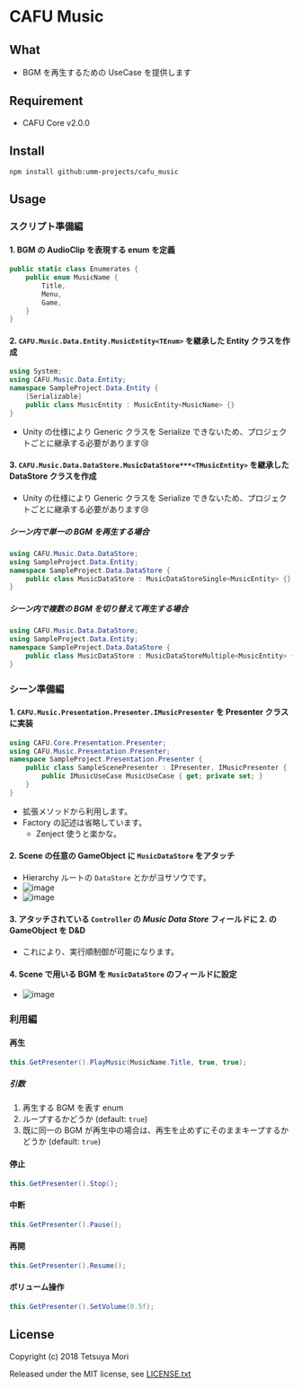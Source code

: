 # CAFU Music

## What

* BGM を再生するための UseCase を提供します

## Requirement

* CAFU Core v2.0.0

## Install

```shell
npm install github:umm-projects/cafu_music
```

## Usage

### スクリプト準備編

#### 1. BGM の AudioClip を表現する enum を定義

```csharp
public static class Enumerates {
    public enum MusicName {
        Title,
        Menu,
        Game,
    }
}
```

#### 2. `CAFU.Music.Data.Entity.MusicEntity<TEnum>` を継承した Entity クラスを作成

```csharp
using System;
using CAFU.Music.Data.Entity;
namespace SampleProject.Data.Entity {
    [Serializable]
    public class MusicEntity : MusicEntity<MusicName> {}
}
```

* Unity の仕様により Generic クラスを Serialize できないため、プロジェクトごとに継承する必要があります😢

#### 3. `CAFU.Music.Data.DataStore.MusicDataStore***<TMusicEntity>` を継承した DataStore クラスを作成

* Unity の仕様により Generic クラスを Serialize できないため、プロジェクトごとに継承する必要があります😢

##### シーン内で単一の BGM を再生する場合

```csharp
using CAFU.Music.Data.DataStore;
using SampleProject.Data.Entity;
namespace SampleProject.Data.DataStore {
    public class MusicDataStore : MusicDataStoreSingle<MusicEntity> {}
}
```

##### シーン内で複数の BGM を切り替えて再生する場合

```csharp
using CAFU.Music.Data.DataStore;
using SampleProject.Data.Entity;
namespace SampleProject.Data.DataStore {
    public class MusicDataStore : MusicDataStoreMultiple<MusicEntity> {}
}
```

### シーン準備編

#### 1. `CAFU.Music.Presentation.Presenter.IMusicPresenter` を Presenter クラスに実装

```csharp
using CAFU.Core.Presentation.Presenter;
using CAFU.Music.Presentation.Presenter;
namespace SampleProject.Presentation.Presenter {
    public class SampleScenePresenter : IPresenter, IMusicPresenter {
        public IMusicUseCase MusicUseCase { get; private set; }
    }
}
```

* 拡張メソッドから利用します。
* Factory の記述は省略しています。
  * Zenject 使うと楽かな。

#### 2. Scene の任意の GameObject に `MusicDataStore` をアタッチ

* Hierarchy ルートの `DataStore` とかがヨサソウです。
* ![image](https://user-images.githubusercontent.com/838945/37551295-8ef4ebb0-29e0-11e8-9b52-41969b144be8.png)
* ![image](https://user-images.githubusercontent.com/838945/37551342-51303c66-29e1-11e8-9624-f63efff6c0fb.png)

#### 3. アタッチされている `Controller` の *Music Data Store* フィールドに 2. の GameObject を D&amp;D

* これにより、実行順制御が可能になります。

#### 4. Scene で用いる BGM を `MusicDataStore` のフィールドに設定

* ![image](https://user-images.githubusercontent.com/838945/37551293-7ab19838-29e0-11e8-8447-1a1f724b1d34.png)

### 利用編

#### 再生

```csharp
this.GetPresenter().PlayMusic(MusicName.Title, true, true);
```

##### 引数

1. 再生する BGM を表す enum
1. ループするかどうか (default: `true`)
1. 既に同一の BGM が再生中の場合は、再生を止めずにそのままキープするかどうか (default: `true`)

#### 停止

```csharp
this.GetPresenter().Stop();
```

#### 中断

```csharp
this.GetPresenter().Pause();
```

#### 再開

```csharp
this.GetPresenter().Resume();
```

#### ボリューム操作

```csharp
this.GetPresenter().SetVolume(0.5f);
```

## License

Copyright (c) 2018 Tetsuya Mori

Released under the MIT license, see [LICENSE.txt](LICENSE.txt)
